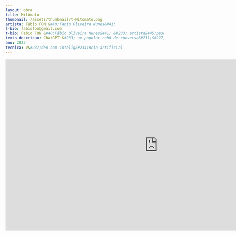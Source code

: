 ```yaml
---
layout: obra
title: Mitômato
thumbnail: /assets/thumbnail/t-Mitomato.png
artista: Fabio FON &#40;Fabio Oliveira Nunes&#41;
l-bio: fabiofon@gmail.com
t-bio: Fabio FON &#40;Fábio Oliveira Nunes&#41; &#233; artista&#45;pesquisador, Doutor em Artes &#40;ECA&#45;USP&#41; com pós&#45;doutorado em Artes &#40;IA&#45;UNESP&#41;. É autor dos livros “CTRL+ART+DEL&#58; distúrbios em arte e tecnologia” &#40;2010&#41; e “Mentira de artista&#58; arte &#40;e tecnologia&#41; que nos engana para repensarmos o mundo” &#40;2016&#41;. Atualmente &#233; vinculado ao Grupo cAt&#58; ci&#234;ncia&#47;ARTE&#47;tecnologia da UNESP, S&#227;o Paulo.
texto-descricao: ChatGPT &#233; um popular robô de conversa&#231;&#227;o com intelig&#234;ncia artificial, desenvolvido pela empresa OpenAI, que responde por texto a quest&#245;es de seus interlocutores. Mitômano &#233; algu&#233;m que mente compulsivamente, de forma patológica. Por sua vez, Mitômato &#40;mitômano + autômato&#41; apresenta o resultado de um experimento simples com o ChatGPT&#58; perguntar repetidamente sobre vida e obra do artista brasileiro Fabio FON, autor deste experimento. O robô sempre tenta cumprir o que foi pedido seguindo os padr&#245;es de biografias de artistas, só que, na maioria das vezes, acaba misturando algumas informa&#231;&#245;es pouco precisas com muita informa&#231;&#227;o falsa, inclusive indicando obras de outros criadores como se tivessem sido criadas por FON. Nesta exibi&#231;&#227;o, o v&#237;deo apresenta a transcri&#231;&#227;o de trechos das conversas com o ChatGPT, realizadas entre os meses de fevereiro e mar&#231;o de 2023, destacando em tachado os trechos com conteúdo absolutamente mentiroso. Dispon&#237;vel no YouTube&#58; https&#58;&#47;&#47;youtu.be&#47;ume_20S_6V8 .
ano: 2023
tecnica: V&#237;deo com intelig&#234;ncia artificial
---
```


<iframe width="966" height="543" src="https://www.youtube.com/embed/ume_20S_6V8" title="Mitômato (2023)" frameborder="0" allow="accelerometer; autoplay; clipboard-write; encrypted-media; gyroscope; picture-in-picture; web-share" allowfullscreen></iframe>